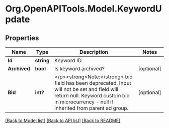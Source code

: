 # Org.OpenAPITools.Model.KeywordUpdate

## Properties

Name | Type | Description | Notes
------------ | ------------- | ------------- | -------------
**Id** | **string** | Keyword ID. | 
**Archived** | **bool** | Is keyword archived? | [optional] 
**Bid** | **int?** | &lt;/p&gt;&lt;strong&gt;Note:&lt;/strong&gt; bid field has been deprecated. Input will not be set and field will return null. Keyword custom bid in microcurrency - null if inherited from parent ad group. | [optional] 

[[Back to Model list]](../README.md#documentation-for-models) [[Back to API list]](../README.md#documentation-for-api-endpoints) [[Back to README]](../README.md)

